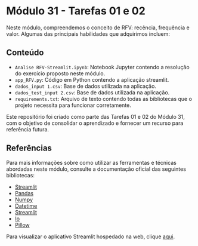 # Módulo 31 - Tarefas 01 e 02

Neste módulo, compreendemos o conceito de RFV: recência, frequência e valor. Algumas das principais habilidades que adquirimos incluem:

## Conteúdo

- `Analise RFV-Streamlit.ipynb`: Notebook Jupyter contendo a resolução do exercício proposto neste módulo.
- `app_RFV.py`: Código em Python contendo a aplicação streamlit.
- `dados_input 1.csv`:  Base de dados utilizada na aplicação.
- `dados_test_input 2.csv`: Base de dados utilizada na aplicação.
- `requirements.txt`: Arquivo de texto contendo todas as bibliotecas que o projeto necessita para funcionar corretamente. 

Este repositório foi criado como parte das Tarefas 01 e 02 do Módulo 31, com o objetivo de consolidar o aprendizado e fornecer um recurso para referência futura.

## Referências

Para mais informações sobre como utilizar as ferramentas e técnicas abordadas neste módulo, consulte a documentação oficial das seguintes bibliotecas:

- [Streamlit](https://docs.streamlit.io)
- [Pandas](https://pandas.pydata.org/docs/)
- [Numpy](https://numpy.org/doc/)
- [Datetime](https://docs.python.org/3/library/datetime.html)
- [Streamlit](https://docs.streamlit.io/)
- [Io](https://docs.python.org/3/library/io.html)
- [Pillow](https://pillow.readthedocs.io/en/stable/)
  
Para visualizar o aplicativo Streamlit hospedado na web, clique [aqui](https://ebac-data-science-mod31.streamlit.app).
